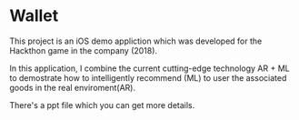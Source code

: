 # Wallet

This project is an iOS demo appliction which was developed for the Hackthon game in the company (2018).

In this application, I combine the current cutting-edge technology AR + ML to demostrate how to intelligently recommend (ML) to user the associated goods in the real enviroment(AR). 

There's a ppt file which you can get more details. 
 
